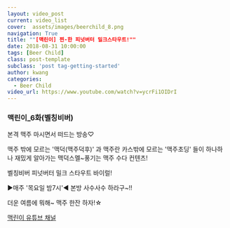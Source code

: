 ```yaml
---
layout: video_post
current: video_list
cover:  assets/images/beerchild_8.png
navigation: True
title: ""[맥린이] 찐-한 피넛버터 밀크스타우트!""
date: 2018-08-31 10:00:00
tags: [Beer Child]
class: post-template
subclass: 'post tag-getting-started'
author: kwang
categories:
  - Beer Child
video_url: https://www.youtube.com/watch?v=ycrFi1OIDrI
---
```


### **맥린이_6화(벨칭비버)** 

본격 맥주 마시면서 떠드는 방송♡

맥주 밖에 모르는 '맥덕(맥주덕후)' 과
맥주란 카스밖에 모르는 '맥주초딩' 들이 
하나하나 재밌게 알아가는
맥덕스멜~풍기는 맥주 수다 컨텐츠!

벨칭비버 피넛버터 밀크 스타우트 바이럴!  

 ▶매주 '목요일 밤7시'◀ 
본방 사수사수 하라구~!!

더운 여름에 뭐해~ 
맥주 한잔 하자!☆

[맥린이 유튜브 채널](https://www.youtube.com/channel/UCKWclNzINS9c_b4QIP5OCQA)